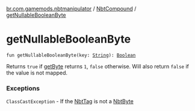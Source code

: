 [br.com.gamemods.nbtmanipulator](../index.md) / [NbtCompound](index.md) / [getNullableBooleanByte](./get-nullable-boolean-byte.md)

# getNullableBooleanByte

`fun getNullableBooleanByte(key: `[`String`](https://kotlinlang.org/api/latest/jvm/stdlib/kotlin/-string/index.html)`): `[`Boolean`](https://kotlinlang.org/api/latest/jvm/stdlib/kotlin/-boolean/index.html)

Returns `true` if [getByte](get-byte.md) returns `1`, `false` otherwise.
Will also return `false` if the value is not mapped.

### Exceptions

`ClassCastException` - If the [NbtTag](../-nbt-tag/index.md) is not a [NbtByte](../-nbt-byte/index.md)